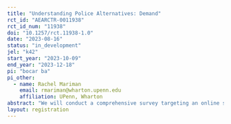 ```yaml
---
title: "Understanding Police Alternatives: Demand"
rct_id: "AEARCTR-0011938"
rct_id_num: "11938"
doi: "10.1257/rct.11938-1.0"
date: "2023-08-16"
status: "in_development"
jel: "k42"
start_year: "2023-10-09"
end_year: "2023-12-18"
pi: "bocar ba"
pi_other:
  - name: Rachel Mariman
    email: rmariman@wharton.upenn.edu
    affiliation: UPenn, Wharton
abstract: "We will conduct a comprehensive survey targeting an online sample of the U.S. population to assess their preferences for police engagement in specific issues or scenarios. Survey participants will be randomly assigned to view  brief informational videos that outline various degrees of alternative resources to traditional policing within the United States."
layout: registration
---
```


